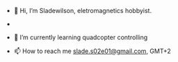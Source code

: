 - 👋 Hi, I’m Sladewilson, eletromagnetics hobbyist.
- 
- 🌱 I’m currently learning quadcopter controlling

- 📫 How to reach me slade.s02e01@gmail.com, GMT+2

<!---
Sladewilson-arrow/Sladewilson-arrow is a ✨ special ✨ repository because its `README.md` (this file) appears on your GitHub profile.
You can click the Preview link to take a look at your changes.
--->
